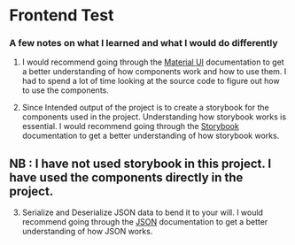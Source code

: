 # Frontend Test

### A few notes on what I learned and what I would do differently

1. I would recommend going through the [Material UI](https://material-ui.com/) documentation to get a better understanding of how components work and how to use them. I had to spend a lot of time looking at the source code to figure out how to use the components.

2. Since Intended output of the project is to create a storybook for the components used in the project. Understanding how storybook works is essential. I would recommend going through the [Storybook](https://storybook.js.org/) documentation to get a better understanding of how storybook works.

## NB : I have not used storybook in this project. I have used the components directly in the project.

3. Serialize and Deserialize JSON data to bend it to your will. I would recommend going through the [JSON](https://www.json.org/json-en.html) documentation to get a better understanding of how JSON works.